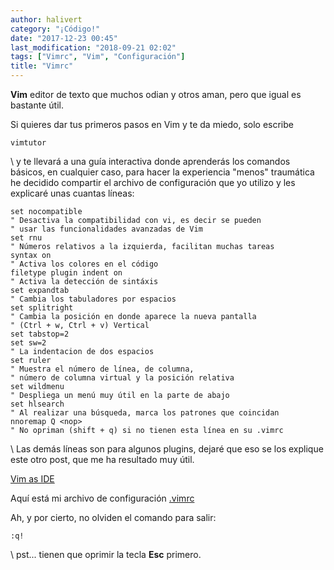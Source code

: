 ```yaml
---
author: halivert
category: "¡Código!"
date: "2017-12-23 00:45"
last_modification: "2018-09-21 02:02"
tags: ["Vimrc", "Vim", "Configuración"]
title: "Vimrc"
---
```


**Vim** editor de texto que muchos odian y otros aman, pero que igual es
bastante útil.

Si quieres dar tus primeros pasos en Vim y te da miedo, solo escribe

```shell
vimtutor
```

\\
y te llevará a una guía interactiva donde aprenderás los comandos básicos, en
cualquier caso, para hacer la experiencia "menos" traumática he decidido
compartir el archivo de configuración que yo utilizo y les explicaré unas
cuantas líneas:

<!-- Seguir leyendo -->

```viml
set nocompatible
" Desactiva la compatibilidad con vi, es decir se pueden
" usar las funcionalidades avanzadas de Vim
set rnu
" Números relativos a la izquierda, facilitan muchas tareas
syntax on
" Activa los colores en el código
filetype plugin indent on
" Activa la detección de sintáxis
set expandtab
" Cambia los tabuladores por espacios
set splitright
" Cambia la posición en donde aparece la nueva pantalla
" (Ctrl + w, Ctrl + v) Vertical
set tabstop=2
set sw=2
" La indentacion de dos espacios
set ruler
" Muestra el número de línea, de columna,
" número de columna virtual y la posición relativa
set wildmenu
" Despliega un menú muy útil en la parte de abajo
set hlsearch
" Al realizar una búsqueda, marca los patrones que coincidan
nnoremap Q <nop>
" No opriman (shift + q) si no tienen esta línea en su .vimrc
```

\\
Las demás líneas son para algunos plugins, dejaré que eso se los explique
este otro post, que me ha resultado muy útil.

[Vim as IDE][1]

Aquí está mi archivo de configuración
[.vimrc][2]

Ah, y por cierto, no olviden el comando para salir:

```viml
:q!
```

\\
pst... tienen que oprimir la tecla **Esc** primero.

[1]: http://yannesposito.com/Scratch/en/blog/Vim-as-IDE/
[2]: https://github.com/halivert/vimrc
